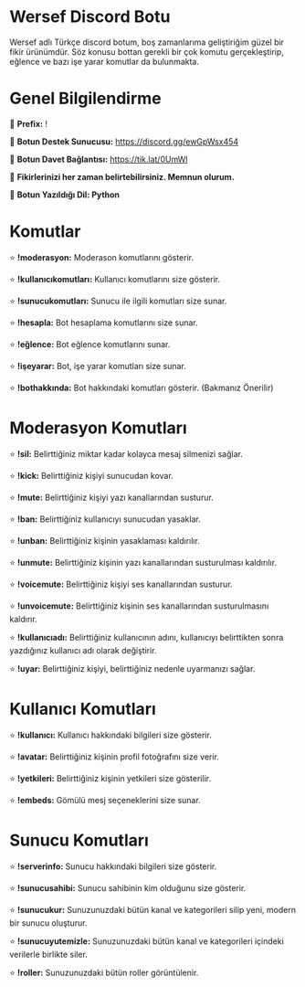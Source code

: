 # Wersef Discord Botu

Wersef adlı Türkçe discord botum, boş zamanlarıma geliştiriğim güzel bir fikir ürünümdür. Söz konusu bottan gerekli bir çok komutu gerçekleştirip, eğlence ve bazı işe yarar komutlar da bulunmakta.

# Genel Bilgilendirme

🔗 **Prefix:** !

🔗 **Botun Destek Sunucusu:** https://discord.gg/ewGpWsx454

🔗 **Botun Davet Bağlantısı:** https://tik.lat/0UmWl

📁 **Fikirlerinizi her zaman belirtebilirsiniz. Memnun olurum.**

📁 **Botun Yazıldığı Dil: Python**


# Komutlar

⭐ **!moderasyon:** Moderason komutlarını gösterir.

⭐ **!kullanıcıkomutları:** Kullanıcı komutlarını size gösterir.

⭐ **!sunucukomutları:** Sunucu ile ilgili komutları size sunar.

⭐ **!hesapla:** Bot hesaplama komutlarını size sunar.

⭐ **!eğlence:** Bot eğlence komutlarını sunar.

⭐ **!işeyarar:** Bot, işe yarar komutları size sunar.

⭐ **!bothakkında:** Bot hakkındaki komutları gösterir. (Bakmanız Önerilir)

# Moderasyon Komutları

⭐ **!sil:** Belirttiğiniz miktar kadar kolayca mesaj silmenizi sağlar.

⭐ **!kick:** Belirttiğiniz kişiyi sunucudan kovar.

⭐ **!mute:** Belirttiğiniz kişiyi yazı kanallarından susturur.

⭐ **!ban:** Belirttiğiniz kullanıcıyı sunucudan yasaklar.

⭐ **!unban:** Belirttiğiniz kişinin yasaklaması kaldırılır.

⭐ **!unmute:** Belirttiğiniz kişinin yazı kanallarından susturulması kaldırılır.

⭐ **!voicemute:** Belirttiğiniz kişiyi ses kanallarından susturur.

⭐ **!unvoicemute:** Belirttiğiniz kişinin ses kanallarından susturulmasını kaldırır.

⭐ **!kullanıcıadı:** Belirttiğiniz kullanıcının adını, kullanıcıyı belirttikten sonra yazdığınız kullanıcı adı olarak değiştirir.

⭐ **!uyar:** Belirttiğiniz kişiyi, belirttiğiniz nedenle uyarmanızı sağlar.

# Kullanıcı Komutları

⭐ **!kullanıcı:** Kullanıcı hakkındaki bilgileri size gösterir.
 
⭐ **!avatar:** Belirttiğiniz kişinin profil fotoğrafını size verir.

⭐ **!yetkileri:** Belirttiğiniz kişinin yetkileri size gösterilir.

⭐ **!embeds:**  Gömülü mesj seçeneklerini size sunar.

# Sunucu Komutları

⭐ **!serverinfo:** Sunucu hakkındaki bilgileri size gösterir.
 
⭐ **!sunucusahibi:** Sunucu sahibinin kim olduğunu size gösterir.

⭐ **!sunucukur:** Sunuzunuzdaki bütün kanal ve kategorileri silip yeni, modern bir sunucu oluşturur.

⭐ **!sunucuyutemizle:** Sunuzunuzdaki bütün kanal ve kategorileri içindeki verilerle birlikte siler.

⭐ **!roller:** Sunuzunuzdaki bütün roller görüntülenir.



